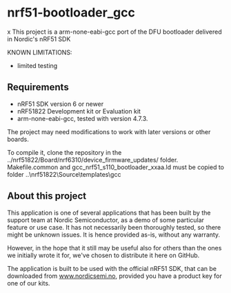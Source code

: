 nrf51-bootloader_gcc
==================
x
This project is a arm-none-eabi-gcc port of the DFU bootloader delivered in Nordic's nRF51 SDK

KNOWN LIMITATIONS:
- limited testing

Requirements
------------
- nRF51 SDK version 6 or newer
- nRF51822 Development kit or Evaluation kit
- arm-none-eabi-gcc, tested with version 4.7.3.

The project may need modifications to work with later versions or other boards. 

To compile it, clone the repository in the ../nrf51822/Board/nrf6310/device_firmware_updates/ folder.
Makefile.common and gcc_nrf51_s110_bootloader_xxaa.ld must be copied to folder ..\nrf51822\Source\templates\gcc

About this project
------------------
This application is one of several applications that has been built by the support team at Nordic Semiconductor, as a demo of some particular feature or use case. It has not necessarily been thoroughly tested, so there might be unknown issues. It is hence provided as-is, without any warranty. 

However, in the hope that it still may be useful also for others than the ones we initially wrote it for, we've chosen to distribute it here on GitHub. 

The application is built to be used with the official nRF51 SDK, that can be downloaded from www.nordicsemi.no, provided you have a product key for one of our kits.